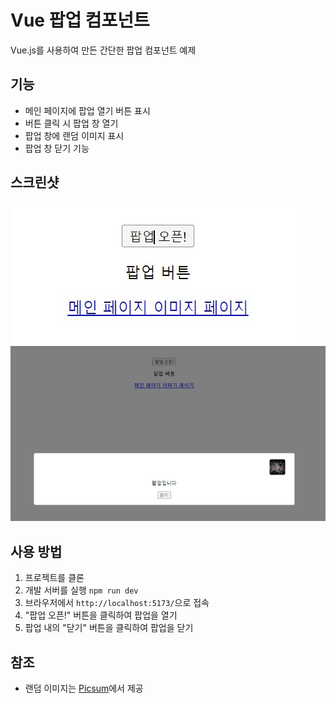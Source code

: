 # Vue 팝업 컴포넌트

Vue.js를 사용하여 만든 간단한 팝업 컴포넌트 예제

## 기능

- 메인 페이지에 팝업 열기 버튼 표시
- 버튼 클릭 시 팝업 창 열기
- 팝업 창에 랜덤 이미지 표시
- 팝업 창 닫기 기능

## 스크린샷
![스샷1](./screenshot1.jpg)
![스샷2](./screenshot2.jpg)

## 사용 방법

1. 프로젝트를 클론
3. 개발 서버를 실행 `npm run dev`
4. 브라우저에서 `http://localhost:5173/`으로 접속
4. "팝업 오픈!" 버튼을 클릭하여 팝업을 열기
5. 팝업 내의 "닫기" 버튼을 클릭하여 팝업을 닫기

## 참조

- 랜덤 이미지는 [Picsum](https://picsum.photos/)에서 제공